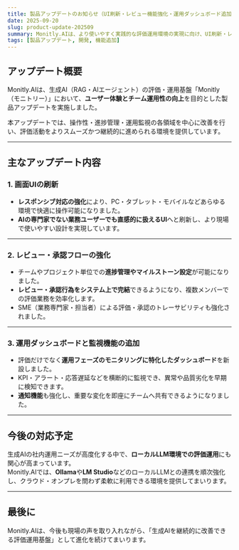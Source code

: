 ```yaml
---
title: 製品アップデートのお知らせ（UI刷新・レビュー機能強化・運用ダッシュボード追加）
date: 2025-09-20
slug: product-update-202509
summary: Monitly.AIは、より使いやすく実践的な評価運用環境の実現に向け、UI刷新・レビュー/承認フロー強化・運用ダッシュボードの追加を行いました。ローカルLLM連携にも対応予定です。
tags: [製品アップデート, 開発, 機能追加]
---
```


## アップデート概要
Monitly.AIは、生成AI（RAG・AIエージェント）の評価・運用基盤「Monitly（モニトリー）」において、**ユーザー体験とチーム運用性の向上**を目的とした製品アップデートを実施しました。

本アップデートでは、操作性・進捗管理・運用監視の各領域を中心に改善を行い、評価活動をよりスムーズかつ継続的に進められる環境を提供しています。

---

## 主なアップデート内容

### 1. 画面UIの刷新  
- **レスポンシブ対応の強化**により、PC・タブレット・モバイルなどあらゆる環境で快適に操作可能になりました。  
- **AIの専門家でない業務ユーザーでも直感的に扱えるUI**へと刷新し、より現場で使いやすい設計を実現しています。

---

### 2. レビュー・承認フローの強化  
- チームやプロジェクト単位での**進捗管理やマイルストーン設定**が可能になりました。  
- **レビュー・承認行為をシステム上で完結**できるようになり、複数メンバーでの評価業務を効率化します。  
- SME（業務専門家・担当者）による評価・承認のトレーサビリティも強化されました。

---

### 3. 運用ダッシュボードと監視機能の追加  
- 評価だけでなく**運用フェーズのモニタリングに特化したダッシュボード**を新設しました。  
- KPI・アラート・応答遅延などを横断的に監視でき、異常や品質劣化を早期に検知できます。  
- **通知機能**も強化し、重要な変化を即座にチームへ共有できるようになりました。

---

## 今後の対応予定
生成AIの社内運用ニーズが高度化する中で、**ローカルLLM環境での評価運用**にも関心が高まっています。  
Monitly.AIでは、**Ollama**や**LM Studio**などのローカルLLMとの連携を順次強化し、クラウド・オンプレを問わず柔軟に利用できる環境を提供してまいります。

---

## 最後に
Monitly.AIは、今後も現場の声を取り入れながら、「生成AIを継続的に改善できる評価運用基盤」として進化を続けてまいります。  
